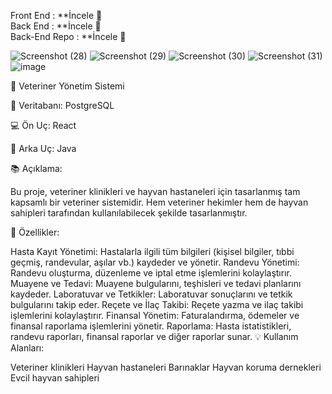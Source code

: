 Front End : **<a href="https://veterinary-management.vercel.app/" target="_blank" style="text-decoration: none;">İncele 🔎</a><br/> 
Back End : **<a href="https://vet-backend-3gew.onrender.com" target="_blank" style="text-decoration: none;">İncele 🔎</a><br/>
Back-End Repo : **<a href="https://github.com/batuhanlog/Vet-Backend" target="_blank" style="text-decoration: none;">İncele 🔎</a>





![Screenshot (28)](https://github.com/batuhanlog/Veterinary_Management/assets/82649079/3b1310d8-0344-4072-9729-d47260db8af5)
![Screenshot (29)](https://github.com/batuhanlog/Veterinary_Management/assets/82649079/335ca6c7-0112-42b3-9ff4-ba4a9ae3b39d)
![Screenshot (30)](https://github.com/batuhanlog/Veterinary_Management/assets/82649079/beae5ffe-8e21-4705-be6f-bda4a1a43f69)
![Screenshot (31)](https://github.com/batuhanlog/Veterinary_Management/assets/82649079/317b45c9-bdc7-4722-a248-32468146902b)
![image](https://github.com/batuhanlog/Veterinary_Management/assets/82649079/430516b8-7aac-4354-94ed-cb96993682fa)



🚀 Veteriner Yönetim Sistemi

💾 Veritabanı: PostgreSQL

💻 Ön Uç: React

💪 Arka Uç: Java

📚 Açıklama:

Bu proje, veteriner klinikleri ve hayvan hastaneleri için tasarlanmış tam kapsamlı bir veteriner sistemidir. Hem veteriner hekimler hem de hayvan sahipleri tarafından kullanılabilecek şekilde tasarlanmıştır.

🐾 Özellikler:

Hasta Kayıt Yönetimi: Hastalarla ilgili tüm bilgileri (kişisel bilgiler, tıbbi geçmiş, randevular, aşılar vb.) kaydeder ve yönetir.
Randevu Yönetimi: Randevu oluşturma, düzenleme ve iptal etme işlemlerini kolaylaştırır.
Muayene ve Tedavi: Muayene bulgularını, teşhisleri ve tedavi planlarını kaydeder.
Laboratuvar ve Tetkikler: Laboratuvar sonuçlarını ve tetkik bulgularını takip eder.
Reçete ve İlaç Takibi: Reçete yazma ve ilaç takibi işlemlerini kolaylaştırır.
Finansal Yönetim: Faturalandırma, ödemeler ve finansal raporlama işlemlerini yönetir.
Raporlama: Hasta istatistikleri, randevu raporları, finansal raporlar ve diğer raporlar sunar.
💡 Kullanım Alanları:

Veteriner klinikleri
Hayvan hastaneleri
Barınaklar
Hayvan koruma dernekleri
Evcil hayvan sahipleri
